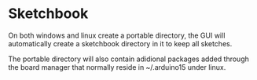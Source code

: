 # Sketchbook

On both windows and linux create a portable directory, the GUI will automatically create a sketchbook directory in it to keep all sketches.


The portable directory will also contain adidional packages added through the board manager that normally reside in ~/.arduino15 under linux.

